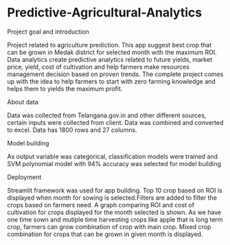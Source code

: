 # Predictive-Agricultural-Analytics
Project goal and introduction

Project related to agriculture prediction. This app suggest best crop that can be grown in Medak district for selected month with the maximum ROI.
Data analytics create predictive analytics related to future yields, market price, yield, cost of cultivation and help farmers make resources management decision based on proven trends.
The complete project comes up with the idea to help farmers to start with zero farming knowledge and helps them to yields the maximum profit.


About data

Data was collected from Telangana.gov.in and other different sources, certain inputs were collected from client. Data was combined and converted to excel. Data has 1800 rows and 27 columns.

Model building

As output variable was categorical, classification models were trained and SVM polynomial model with 94% accuracy was selected for model building

Deployment

Streamlit framework was used for app building. Top 10 crop based on ROI is displayed when month for sowing is selected.Filters are added to filter the crops based on farmers need. A graph comparing ROI and cost of cultivation for crops displayed for the month selected is shown. As we have one time sown and mutiple time harvesting crops like apple that is long term crop, farmers can grow combination of crop with main crop. Mixed crop combination for crops that can be grown in given month is displayed.

